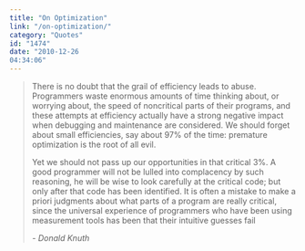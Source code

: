 ```yaml
---
title: "On Optimization"
link: "/on-optimization/"
category: "Quotes"
id: "1474"
date: "2010-12-26
04:34:06"
---
```


> There is no doubt that the grail of efficiency leads to abuse. Programmers waste enormous amounts of time thinking
> about, or worrying about, the speed of noncritical parts of their programs, and these attempts at efficiency actually
> have a strong negative impact when debugging and maintenance are considered. We should forget about small
> efficiencies, say about 97% of the time: premature optimization is the root of all evil.
>
> Yet we should not pass up our opportunities in that critical 3%. A good programmer will not be lulled into complacency
> by such reasoning, he will be wise to look carefully at the critical code; but only after that code has been
> identified. It is often a mistake to make a priori judgments about what parts of a program are really critical, since
> the universal experience of programmers who have been using measurement tools has been that their intuitive guesses
> fail
>
> <cite>- Donald Knuth</cite>

